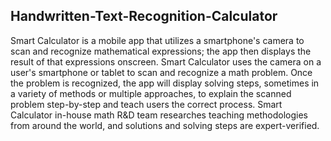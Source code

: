 ## Handwritten-Text-Recognition-Calculator

Smart Calculator is a mobile app that utilizes a smartphone's
camera to scan and recognize mathematical expressions; the app then
displays the result of that expressions onscreen. Smart Calculator uses
the camera on a user's smartphone or tablet to scan and recognize a
math problem. Once the problem is recognized, the app will display
solving steps, sometimes in a variety of methods or multiple approaches,
to explain the scanned problem step-by-step and teach users the correct
process. Smart Calculator in-house math R&D team researches
teaching methodologies from around the world, and solutions and
solving steps are expert-verified.

